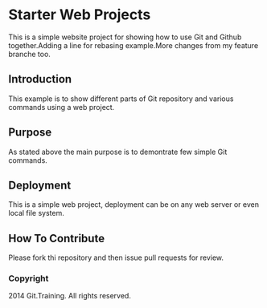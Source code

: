 # Starter Web Projects

This is a simple website project for showing how to use Git and Github together.Adding a line for rebasing example.More changes from my feature branche too.

## Introduction

This example is to show different parts of Git repository and various commands using a web project.

## Purpose

As stated above the main purpose is to demontrate few simple Git commands.

## Deployment

This is a simple web project, deployment can be on any web server or even local file system.

## How To Contribute

Please fork thi repository and then issue pull requests for review.

### Copyright

2014 Git.Training. All rights reserved.

